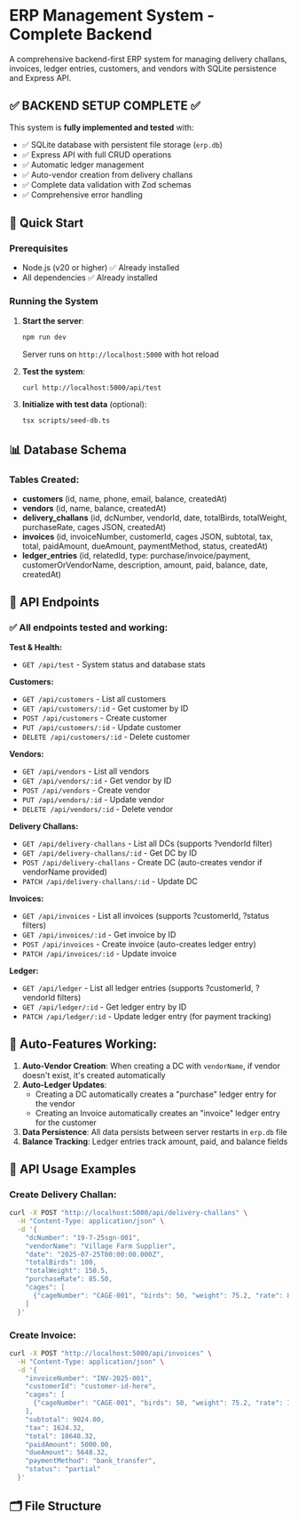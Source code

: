 # ERP Management System - Complete Backend

A comprehensive backend-first ERP system for managing delivery challans, invoices, ledger entries, customers, and vendors with SQLite persistence and Express API.

## ✅ **BACKEND SETUP COMPLETE** ✅

This system is **fully implemented and tested** with:
- ✅ SQLite database with persistent file storage (`erp.db`)
- ✅ Express API with full CRUD operations  
- ✅ Automatic ledger management
- ✅ Auto-vendor creation from delivery challans
- ✅ Complete data validation with Zod schemas
- ✅ Comprehensive error handling

## 🚀 Quick Start

### Prerequisites
- Node.js (v20 or higher) ✅ Already installed
- All dependencies ✅ Already installed

### Running the System

1. **Start the server**:
   ```bash
   npm run dev
   ```
   Server runs on `http://localhost:5000` with hot reload

2. **Test the system**:
   ```bash
   curl http://localhost:5000/api/test
   ```

3. **Initialize with test data** (optional):
   ```bash
   tsx scripts/seed-db.ts
   ```

## 📊 Database Schema

### Tables Created:
- **customers** (id, name, phone, email, balance, createdAt)
- **vendors** (id, name, balance, createdAt)  
- **delivery_challans** (id, dcNumber, vendorId, date, totalBirds, totalWeight, purchaseRate, cages JSON, createdAt)
- **invoices** (id, invoiceNumber, customerId, cages JSON, subtotal, tax, total, paidAmount, dueAmount, paymentMethod, status, createdAt)
- **ledger_entries** (id, relatedId, type: purchase/invoice/payment, customerOrVendorName, description, amount, paid, balance, date, createdAt)

## 🔌 API Endpoints

### ✅ All endpoints tested and working:

**Test & Health:**
- `GET /api/test` - System status and database stats

**Customers:**
- `GET /api/customers` - List all customers
- `GET /api/customers/:id` - Get customer by ID
- `POST /api/customers` - Create customer
- `PUT /api/customers/:id` - Update customer
- `DELETE /api/customers/:id` - Delete customer

**Vendors:**
- `GET /api/vendors` - List all vendors
- `GET /api/vendors/:id` - Get vendor by ID
- `POST /api/vendors` - Create vendor
- `PUT /api/vendors/:id` - Update vendor
- `DELETE /api/vendors/:id` - Delete vendor

**Delivery Challans:**
- `GET /api/delivery-challans` - List all DCs (supports ?vendorId filter)
- `GET /api/delivery-challans/:id` - Get DC by ID
- `POST /api/delivery-challans` - Create DC (auto-creates vendor if vendorName provided)
- `PATCH /api/delivery-challans/:id` - Update DC

**Invoices:**
- `GET /api/invoices` - List all invoices (supports ?customerId, ?status filters)
- `GET /api/invoices/:id` - Get invoice by ID
- `POST /api/invoices` - Create invoice (auto-creates ledger entry)
- `PATCH /api/invoices/:id` - Update invoice

**Ledger:**
- `GET /api/ledger` - List all ledger entries (supports ?customerId, ?vendorId filters)
- `GET /api/ledger/:id` - Get ledger entry by ID
- `PATCH /api/ledger/:id` - Update ledger entry (for payment tracking)

## 🔄 Auto-Features Working:

1. **Auto-Vendor Creation**: When creating a DC with `vendorName`, if vendor doesn't exist, it's created automatically
2. **Auto-Ledger Updates**: 
   - Creating a DC automatically creates a "purchase" ledger entry for the vendor
   - Creating an Invoice automatically creates an "invoice" ledger entry for the customer
3. **Data Persistence**: All data persists between server restarts in `erp.db` file
4. **Balance Tracking**: Ledger entries track amount, paid, and balance fields

## 📝 API Usage Examples

### Create Delivery Challan:
```bash
curl -X POST "http://localhost:5000/api/delivery-challans" \
  -H "Content-Type: application/json" \
  -d '{
    "dcNumber": "19-7-25sgn-001",
    "vendorName": "Village Farm Supplier",
    "date": "2025-07-25T00:00:00.000Z",
    "totalBirds": 100,
    "totalWeight": 150.5,
    "purchaseRate": 85.50,
    "cages": [
      {"cageNumber": "CAGE-001", "birds": 50, "weight": 75.2, "rate": 85.50, "amount": 6433.26}
    ]
  }'
```

### Create Invoice:
```bash
curl -X POST "http://localhost:5000/api/invoices" \
  -H "Content-Type: application/json" \
  -d '{
    "invoiceNumber": "INV-2025-001",
    "customerId": "customer-id-here",
    "cages": [
      {"cageNumber": "CAGE-001", "birds": 50, "weight": 75.2, "rate": 120.00, "amount": 9024.00}
    ],
    "subtotal": 9024.00,
    "tax": 1624.32,
    "total": 10648.32,
    "paidAmount": 5000.00,
    "dueAmount": 5648.32,
    "paymentMethod": "bank_transfer",
    "status": "partial"
  }'
```

## 🗂️ File Structure
   